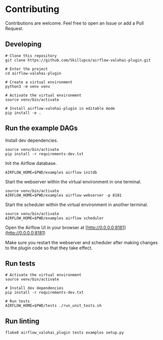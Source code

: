 # Contributing

Contributions are welcome. Feel free to open an Issue or add a Pull Request.

## Developing

```
# Clone this repository
git clone https://github.com/Skillupco/airflow-valohai-plugin.git

# Enter the project
cd airflow-valohai-plugin

# Create a virtual environment
python3 -m venv venv

# Activate the virtual environment
source venv/bin/activate

# Install airflow-valohai-plugin in editable mode
pip install -e .
```

## Run the example DAGs

Install dev dependencies.
```
source venv/bin/activate
pip install -r requirements-dev.txt
```

Init the Airflow database.
```
AIRFLOW_HOME=$PWD/examples airflow initdb
```

Start the webserver within the virtual environment in one terminal.
```
source venv/bin/activate
AIRFLOW_HOME=$PWD/examples airflow webserver -p 8181
```

Start the scheduler within the virtual environment in another terminal.
```
source venv/bin/activate
AIRFLOW_HOME=$PWD/examples airflow scheduler
```

Open the Airflow UI in your browser at [http://0.0.0.0:8181](http://0.0.0.0:8181)

Make sure you restart the webserver and scheduler after making changes to the plugin code so that they take effect.

## Run tests

```
# Activate the virtual environment
source venv/bin/activate

# Install dev dependencies
pip install -r requirements-dev.txt

# Run tests
AIRFLOW_HOME=$PWD/tests ./run_unit_tests.sh
```

## Run linting
```
flake8 airflow_valohai_plugin tests examples setup.py
```